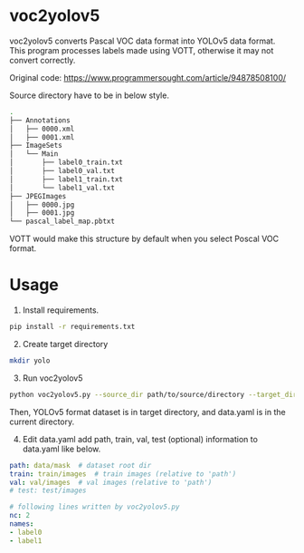 # voc2yolov5

voc2yolov5 converts Pascal VOC data format into YOLOv5 data format. \
This program processes labels made using VOTT, otherwise it may not convert correctly.

Original code: https://www.programmersought.com/article/94878508100/

Source directory have to be in below style.
```bash
.
├── Annotations
│   ├── 0000.xml
│   ├── 0001.xml
├── ImageSets
│   └── Main
│       ├── label0_train.txt
│       ├── label0_val.txt
│       ├── label1_train.txt
│       └── label1_val.txt
├── JPEGImages
│   ├── 0000.jpg
│   ├── 0001.jpg
└── pascal_label_map.pbtxt
```
VOTT would make this structure by default when you select Poscal VOC format.

# Usage
1. Install requirements.
```bash
pip install -r requirements.txt
```
2. Create target directory
```bash
mkdir yolo
```
3. Run voc2yolov5
```bash
python voc2yolov5.py --source_dir path/to/source/directory --target_dir path/to/target/directory
```
Then, YOLOv5 format dataset is in target directory, and data.yaml is in the current directory.

4. Edit data.yaml
add path, train, val, test (optional) information to data.yaml like below.
```yaml
path: data/mask  # dataset root dir
train: train/images  # train images (relative to 'path')
val: val/images  # val images (relative to 'path')
# test: test/images

# following lines written by voc2yolov5.py
nc: 2
names:
- label0
- label1
```
